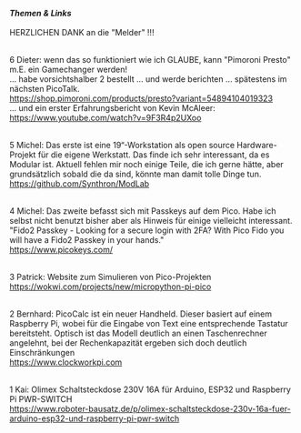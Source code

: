 ***Themen & Links*** <br><br>
HERZLICHEN DANK an die "Melder" !!! <br><br>



6  Dieter: wenn das so funktioniert wie ich GLAUBE, kann "Pimoroni Presto" m.E. ein Gamechanger werden! <br>
... habe vorsichtshalber 2 bestellt ... und werde berichten ... spätestens im nächsten PicoTalk. <br>
https://shop.pimoroni.com/products/presto?variant=54894104019323 <br>
... und ein erster Erfahrungsbericht von Kevin McAleer: <br>
https://www.youtube.com/watch?v=9F3R4p2UXoo <br> <br>

5  Michel: Das erste ist eine 19“-Workstation als open source Hardware-Projekt für die eigene Werkstatt. Das finde ich sehr interessant, da es Modular ist. Aktuell fehlen mir noch einige Teile, die ich gerne hätte, aber grundsätzlich sobald die da sind, könnte man damit tolle Dinge tun. <br>
https://github.com/Synthron/ModLab <br><br>

4  Michel: Das zweite befasst sich mit Passkeys auf dem Pico. Habe ich selbst nicht benutzt bisher aber als Hinweis für einige vielleicht interessant.
"Fido2 Passkey - Looking for a secure login with 2FA? With Pico Fido you will have a Fido2 Passkey in your hands." <br>
https://www.picokeys.com/ <br><br>

3  Patrick: Website zum Simulieren von Pico-Projekten <br>
https://wokwi.com/projects/new/micropython-pi-pico <br><br>

2  Bernhard: PicoCalc ist ein neuer Handheld. Dieser basiert auf einem Raspberry Pi, wobei für die Eingabe von Text eine entsprechende Tastatur bereitsteht.
Optisch ist das Modell deutlich an einen Taschenrechner angelehnt, bei der Rechenkapazität ergeben sich doch deutlich Einschränkungen  <br>
https://www.clockworkpi.com  <br><br>

1  Kai: Olimex Schaltsteckdose 230V 16A für Arduino, ESP32 und Raspberry Pi PWR-SWITCH <br>
https://www.roboter-bausatz.de/p/olimex-schaltsteckdose-230v-16a-fuer-arduino-esp32-und-raspberry-pi-pwr-switch <br><br>
